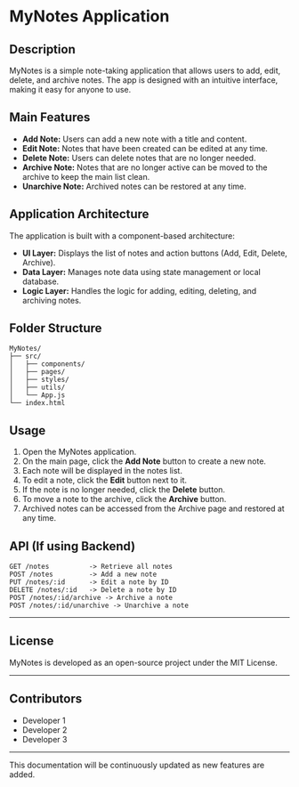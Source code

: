 # MyNotes Application

## Description

MyNotes is a simple note-taking application that allows users to add, edit, delete, and archive notes. The app is designed with an intuitive interface, making it easy for anyone to use.

## Main Features

* **Add Note:** Users can add a new note with a title and content.
* **Edit Note:** Notes that have been created can be edited at any time.
* **Delete Note:** Users can delete notes that are no longer needed.
* **Archive Note:** Notes that are no longer active can be moved to the archive to keep the main list clean.
* **Unarchive Note:** Archived notes can be restored at any time.

## Application Architecture

The application is built with a component-based architecture:

* **UI Layer:** Displays the list of notes and action buttons (Add, Edit, Delete, Archive).
* **Data Layer:** Manages note data using state management or local database.
* **Logic Layer:** Handles the logic for adding, editing, deleting, and archiving notes.

## Folder Structure

```
MyNotes/
├── src/
│   ├── components/
│   ├── pages/
│   ├── styles/
│   ├── utils/
│   └── App.js
└── index.html
```

## Usage

1. Open the MyNotes application.
2. On the main page, click the **Add Note** button to create a new note.
3. Each note will be displayed in the notes list.
4. To edit a note, click the **Edit** button next to it.
5. If the note is no longer needed, click the **Delete** button.
6. To move a note to the archive, click the **Archive** button.
7. Archived notes can be accessed from the Archive page and restored at any time.

## API (If using Backend)

```
GET /notes          -> Retrieve all notes
POST /notes         -> Add a new note
PUT /notes/:id      -> Edit a note by ID
DELETE /notes/:id   -> Delete a note by ID
POST /notes/:id/archive -> Archive a note
POST /notes/:id/unarchive -> Unarchive a note
```

---

## License

MyNotes is developed as an open-source project under the MIT License.

---

## Contributors

* Developer 1
* Developer 2
* Developer 3

---

This documentation will be continuously updated as new features are added.
